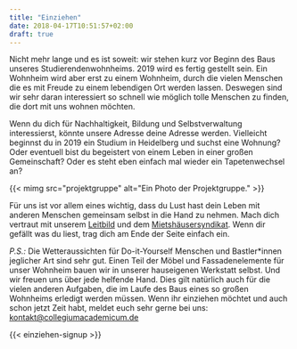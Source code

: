 ```yaml
---
title: "Einziehen"
date: 2018-04-17T10:51:57+02:00
draft: true
---
```


Nicht mehr lange und es ist soweit: wir stehen kurz vor Beginn des
Baus unseres Studierendenwohnheims. 2019 wird es fertig gestellt sein.
Ein Wohnheim wird aber erst zu einem Wohnheim, durch die vielen
Menschen die es mit Freude zu einem lebendigen Ort werden lassen.
Deswegen sind wir sehr daran interessiert so schnell wie möglich tolle
Menschen zu finden, die dort mit uns wohnen möchten.

Wenn du dich für Nachhaltigkeit, Bildung und Selbstverwaltung
interessierst, könnte unsere Adresse deine Adresse werden. Vielleicht
beginnst du in 2019 ein Studium in Heidelberg und suchst eine Wohnung?
Oder eventuell bist du begeistert von einem Leben in einer großen
Gemeinschaft? Oder es steht eben einfach mal wieder ein Tapetenwechsel
an?

{{< mimg src="projektgruppe" alt="Ein Photo der Projektgruppe." >}}

Für uns ist vor allem eines wichtig, dass du Lust hast dein Leben mit
anderen Menschen gemeinsam selbst in die Hand zu nehmen. Mach dich
vertraut mit unserem
[Leitbild](/leitbild/)
und dem [Mietshäusersyndikat](https://www.syndikat.org/de/ ). Wenn
dir gefällt was du liest, trag dich am Ende der Seite einfach ein.

_P.S.:_ Die Wetteraussichten für Do-it-Yourself Menschen und
Bastler*innen jeglicher Art sind sehr gut. Einen Teil der Möbel und
Fassadenelemente für unser Wohnheim bauen wir in unserer hauseigenen
Werkstatt selbst. Und wir freuen uns über jede helfende Hand. Dies
gilt natürlich auch für die vielen anderen Aufgaben, die im Laufe des
Baus eines so großen Wohnheims erledigt werden müssen. Wenn ihr
einziehen möchtet und auch schon jetzt Zeit habt, meldet euch sehr
gerne bei uns:
[kontakt@collegiumacademicum.de](mailto:kontakt@collegiumacademicum.de)

{{< einziehen-signup >}}